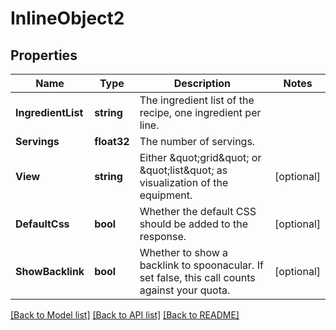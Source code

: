 # InlineObject2

## Properties

Name | Type | Description | Notes
------------ | ------------- | ------------- | -------------
**IngredientList** | **string** | The ingredient list of the recipe, one ingredient per line. | 
**Servings** | **float32** | The number of servings. | 
**View** | **string** | Either \&quot;grid\&quot; or \&quot;list\&quot; as visualization of the equipment. | [optional] 
**DefaultCss** | **bool** | Whether the default CSS should be added to the response. | [optional] 
**ShowBacklink** | **bool** | Whether to show a backlink to spoonacular. If set false, this call counts against your quota. | [optional] 

[[Back to Model list]](../README.md#documentation-for-models) [[Back to API list]](../README.md#documentation-for-api-endpoints) [[Back to README]](../README.md)


